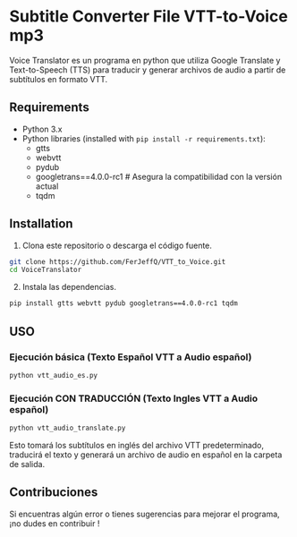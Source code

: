 # Subtitle Converter File VTT-to-Voice mp3

Voice Translator es un programa en python que utiliza Google Translate y Text-to-Speech (TTS) para traducir y generar archivos de audio a partir de subtítulos en formato VTT.

## Requirements

- Python 3.x
- Python libraries (installed with `pip install -r requirements.txt`):
  - gtts
  - webvtt
  - pydub
  - googletrans==4.0.0-rc1  # Asegura la compatibilidad con la versión actual
  - tqdm

## Installation

1. Clona este repositorio o descarga el código fuente.

```bash
git clone https://github.com/FerJeffQ/VTT_to_Voice.git
cd VoiceTranslator
```

2. Instala las dependencias.

```bash
pip install gtts webvtt pydub googletrans==4.0.0-rc1 tqdm
```

## USO
### Ejecución básica (Texto Español VTT a Audio español)
```bash
python vtt_audio_es.py

```

### Ejecución CON TRADUCCIÓN (Texto Ingles VTT a Audio español)
```bash
python vtt_audio_translate.py

```

Esto tomará los subtítulos en inglés del archivo VTT predeterminado, traducirá el texto y generará un archivo de audio en español en la carpeta de salida.

## Contribuciones
Si encuentras algún error o tienes sugerencias para mejorar el programa, ¡no dudes en contribuir !
